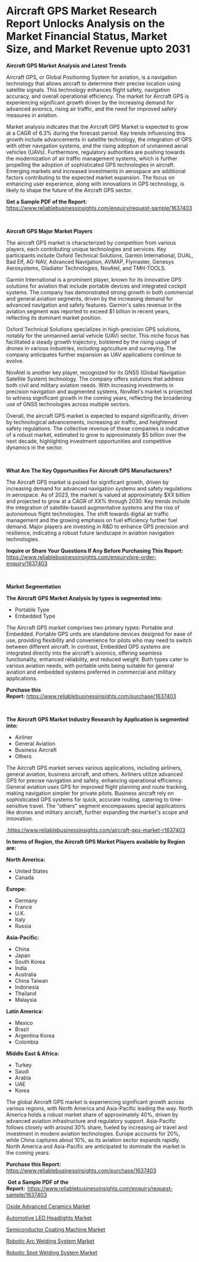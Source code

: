 <p><h1>Aircraft GPS Market Research Report Unlocks Analysis on the Market Financial Status, Market Size, and Market Revenue upto 2031</h1></p><p><strong>Aircraft GPS Market Analysis and Latest Trends</strong></p>
<p><p>Aircraft GPS, or Global Positioning System for aviation, is a navigation technology that allows aircraft to determine their precise location using satellite signals. This technology enhances flight safety, navigation accuracy, and overall operational efficiency. The market for Aircraft GPS is experiencing significant growth driven by the increasing demand for advanced avionics, rising air traffic, and the need for improved safety measures in aviation.</p><p>Market analysis indicates that the Aircraft GPS Market is expected to grow at a CAGR of 6.3% during the forecast period. Key trends influencing this growth include advancements in satellite technology, the integration of GPS with other navigation systems, and the rising adoption of unmanned aerial vehicles (UAVs). Furthermore, regulatory authorities are pushing towards the modernization of air traffic management systems, which is further propelling the adoption of sophisticated GPS technologies in aircraft. Emerging markets and increased investments in aerospace are additional factors contributing to the expected market expansion. The focus on enhancing user experience, along with innovations in GPS technology, is likely to shape the future of the Aircraft GPS sector.</p></p>
<p><strong>Get a Sample PDF of the Report:&nbsp;</strong> <a href="https://www.reliablebusinessinsights.com/enquiry/request-sample/1637403?utm_campaign=96&utm_medium=2&utm_source=Github&utm_content=ia&utm_term=01112024&utm_id=aircraft-gps">https://www.reliablebusinessinsights.com/enquiry/request-sample/1637403</a></p>
<p>&nbsp;</p>
<p><strong>Aircraft GPS Major Market Players</strong></p>
<p><p>The aircraft GPS market is characterized by competition from various players, each contributing unique technologies and services. Key participants include Oxford Technical Solutions, Garmin International, DUAL, Bad Elf, AG-NAV, Advanced Navigation, AVMAP, Flymaster, Genesys Aerosystems, Gladiator Technologies, NovAtel, and TMH-TOOLS.</p><p>Garmin International is a prominent player, known for its innovative GPS solutions for aviation that include portable devices and integrated cockpit systems. The company has demonstrated strong growth in both commercial and general aviation segments, driven by the increasing demand for advanced navigation and safety features. Garmin's sales revenue in the aviation segment was reported to exceed $1 billion in recent years, reflecting its dominant market position.</p><p>Oxford Technical Solutions specializes in high-precision GPS solutions, notably for the unmanned aerial vehicle (UAV) sector. This niche focus has facilitated a steady growth trajectory, bolstered by the rising usage of drones in various industries, including agriculture and surveying. The company anticipates further expansion as UAV applications continue to evolve.</p><p>NovAtel is another key player, recognized for its GNSS (Global Navigation Satellite System) technology. The company offers solutions that address both civil and military aviation needs. With increasing investments in precision navigation and augmented systems, NovAtel's market is projected to witness significant growth in the coming years, reflecting the broadening use of GNSS technologies across multiple sectors.</p><p>Overall, the aircraft GPS market is expected to expand significantly, driven by technological advancements, increasing air traffic, and heightened safety regulations. The collective revenue of these companies is indicative of a robust market, estimated to grow to approximately $5 billion over the next decade, highlighting investment opportunities and competitive dynamics in the sector.</p></p>
<p>&nbsp;</p>
<p><strong>What Are The Key Opportunities For Aircraft GPS Manufacturers?</strong></p>
<p><p>The Aircraft GPS market is poised for significant growth, driven by increasing demand for advanced navigation systems and safety regulations in aerospace. As of 2023, the market is valued at approximately $XX billion and projected to grow at a CAGR of XX% through 2030. Key trends include the integration of satellite-based augmentative systems and the rise of autonomous flight technologies. The shift towards digital air traffic management and the growing emphasis on fuel efficiency further fuel demand. Major players are investing in R&D to enhance GPS precision and resilience, indicating a robust future landscape in aviation navigation technologies.</p></p>
<p><strong>Inquire or Share Your Questions If Any Before Purchasing This Report:</strong> <a href="https://www.reliablebusinessinsights.com/enquiry/pre-order-enquiry/1637403?utm_campaign=96&utm_medium=2&utm_source=Github&utm_content=ia&utm_term=01112024&utm_id=aircraft-gps">https://www.reliablebusinessinsights.com/enquiry/pre-order-enquiry/1637403</a></p>
<p>&nbsp;</p>
<p><strong>Market Segmentation</strong></p>
<p><strong>The Aircraft GPS Market Analysis by types is segmented into:</strong></p>
<p><ul><li>Portable Type</li><li>Embedded Type</li></ul></p>
<p><p>The Aircraft GPS market comprises two primary types: Portable and Embedded. Portable GPS units are standalone devices designed for ease of use, providing flexibility and convenience for pilots who may need to switch between different aircraft. In contrast, Embedded GPS systems are integrated directly into the aircraft's avionics, offering seamless functionality, enhanced reliability, and reduced weight. Both types cater to various aviation needs, with portable units being suitable for general aviation and embedded systems preferred in commercial and military applications.</p></p>
<p><strong>Purchase this Report:&nbsp;</strong><a href="https://www.reliablebusinessinsights.com/purchase/1637403?utm_campaign=96&utm_medium=2&utm_source=Github&utm_content=ia&utm_term=01112024&utm_id=aircraft-gps">https://www.reliablebusinessinsights.com/purchase/1637403</a></p>
<p>&nbsp;</p>
<p><strong>The Aircraft GPS Market Industry Research by Application is segmented into:</strong></p>
<p><ul><li>Airliner</li><li>General Aviation</li><li>Business Aircraft</li><li>Others</li></ul></p>
<p><p>The Aircraft GPS market serves various applications, including airliners, general aviation, business aircraft, and others. Airliners utilize advanced GPS for precise navigation and safety, enhancing operational efficiency. General aviation uses GPS for improved flight planning and route tracking, making navigation simpler for private pilots. Business aircraft rely on sophisticated GPS systems for quick, accurate routing, catering to time-sensitive travel. The "others" segment encompasses special applications like drones and military aircraft, further expanding the market's scope and innovation.</p></p>
<p><a href="https://www.reliablebusinessinsights.com/aircraft-gps-market-r1637403?utm_campaign=96&utm_medium=2&utm_source=Github&utm_content=ia&utm_term=01112024&utm_id=aircraft-gps">&nbsp;https://www.reliablebusinessinsights.com/aircraft-gps-market-r1637403</a></p>
<p><strong>In terms of Region, the Aircraft GPS Market Players available by Region are:</strong></p>
<p>
    <p> <strong> North America: </strong>
        <ul>
            <li>United States</li>
            <li>Canada</li>
        </ul>
        </p> 
    <p> <strong> Europe: </strong>
        <ul>
            <li>Germany</li>
            <li>France</li>
            <li>U.K.</li>
            <li>Italy</li>
            <li>Russia</li>
        </ul>
        </p> 
    <p> <strong> Asia-Pacific: </strong>
        <ul>
            <li>China</li>
            <li>Japan</li>
            <li>South Korea</li>
            <li>India</li>
            <li>Australia</li>
            <li>China Taiwan</li>
            <li>Indonesia</li>
            <li>Thailand</li>
            <li>Malaysia</li>
        </ul>
        </p> 
    <p> <strong> Latin America: </strong>
        <ul>
            <li>Mexico</li>
            <li>Brazil</li>
            <li>Argentina Korea</li>
            <li>Colombia</li>
        </ul>
        </p> 
    <p> <strong> Middle East & Africa: </strong>
        <ul>
            <li>Turkey</li>
            <li>Saudi</li>
            <li>Arabia</li>
            <li>UAE</li>
            <li>Korea</li>
        </ul>
    </p>
    </p>
<p><p>The global Aircraft GPS market is experiencing significant growth across various regions, with North America and Asia-Pacific leading the way. North America holds a robust market share of approximately 40%, driven by advanced aviation infrastructure and regulatory support. Asia-Pacific follows closely with around 30% share, fueled by increasing air travel and investment in modern aviation technologies. Europe accounts for 20%, while China captures about 10%, as its aviation sector expands rapidly. North America and Asia-Pacific are anticipated to dominate the market in the coming years.</p></p>
<p><strong>Purchase this Report: </strong><a href="https://www.reliablebusinessinsights.com/purchase/1637403?utm_campaign=96&utm_medium=2&utm_source=Github&utm_content=ia&utm_term=01112024&utm_id=aircraft-gps">https://www.reliablebusinessinsights.com/purchase/1637403</a></p>
<p>&nbsp;<strong>Get a Sample PDF of the Report:&nbsp;&nbsp;</strong><a href="https://www.reliablebusinessinsights.com/enquiry/request-sample/1637403?utm_campaign=96&utm_medium=2&utm_source=Github&utm_content=ia&utm_term=01112024&utm_id=aircraft-gps">https://www.reliablebusinessinsights.com/enquiry/request-sample/1637403</a></p>
<p><strong></strong></p>
<p><p><a href="https://www.linkedin.com/pulse/global-oxide-advanced-ceramics-industry-analysis-share-growth-olvdf?utm_campaign=96&utm_medium=2&utm_source=Github&utm_content=ia&utm_term=01112024&utm_id=aircraft-gps">Oxide Advanced Ceramics Market</a></p><p><a href="https://github.com/MegiMusaj575/Market-Research-Report-List-1/blob/main/automotive-led-headlights-market.md?utm_campaign=96&utm_medium=2&utm_source=Github&utm_content=ia&utm_term=01112024&utm_id=aircraft-gps">Automotive LED Headlights Market</a></p><p><a href="https://www.linkedin.com/pulse/semiconductor-coating-machine-market-analysis-product-segmentation-s8d0e?utm_campaign=96&utm_medium=2&utm_source=Github&utm_content=ia&utm_term=01112024&utm_id=aircraft-gps">Semiconductor Coating Machine Market</a></p><p><a href="https://issuu.com/reportprime-2/docs/robotic-arc-welding-system-market-s_e1cb0c1ef65543?utm_campaign=96&utm_medium=2&utm_source=Github&utm_content=ia&utm_term=01112024&utm_id=aircraft-gps">Robotic Arc Welding System Market</a></p><p><a href="https://issuu.com/reportprime-2/docs/robotic-spot-welding-system-market-_3a941df0bd2e23?utm_campaign=96&utm_medium=2&utm_source=Github&utm_content=ia&utm_term=01112024&utm_id=aircraft-gps">Robotic Spot Welding System Market</a></p></p>